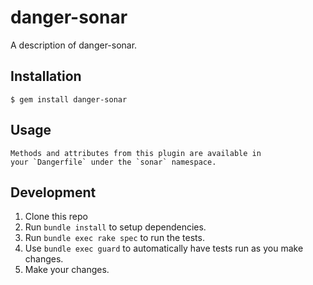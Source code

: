 # danger-sonar

A description of danger-sonar.

## Installation

    $ gem install danger-sonar

## Usage

    Methods and attributes from this plugin are available in
    your `Dangerfile` under the `sonar` namespace.

## Development

1. Clone this repo
2. Run `bundle install` to setup dependencies.
3. Run `bundle exec rake spec` to run the tests.
4. Use `bundle exec guard` to automatically have tests run as you make changes.
5. Make your changes.
